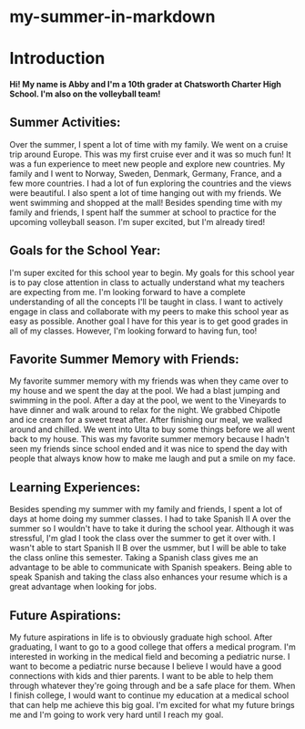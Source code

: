 # my-summer-in-markdown
# Introduction
#### Hi! My name is Abby and I'm a 10th grader at Chatsworth Charter High School. I'm also on the volleyball team! 

## Summer Activities:
Over the summer, I spent a lot of time with my family. We went on a cruise trip around Europe. This was my first cruise ever and it was so much fun! It was a fun experience to meet new people and explore new countries. My family and I went to Norway, Sweden, Denmark, Germany, France, and a few more countries. I had a lot of fun exploring the countries and the views were beautiful. I also spent a lot of time hanging out with my friends. We went swimming and shopped at the mall! Besides spending time with my family and friends, I spent half the summer at school to practice for the upcoming volleyball season. I'm super excited, but I'm already tired! 

## Goals for the School Year:
I'm super excited for this school year to begin. My goals for this school year is to pay close attention in class to actually understand what my teachers are expecting from me. I'm looking forward to have a complete understanding of all the concepts I'll be taught in class. I want to actively engage in class and collaborate with my peers to make this school year as easy as possible. Another goal I have for this year is to get good grades in all of my classes. However, I'm looking forward to having fun, too!

## Favorite Summer Memory with Friends:
My favorite summer memory with my friends was when they came over to my house and we spent the day at the pool. We had a blast jumping and swimming in the pool. After a day at the pool, we went to the Vineyards to have dinner and walk around to relax for the night. We grabbed Chipotle and ice cream for a sweet treat after. After finishing our meal, we walked around and chilled. We went into Ulta to buy some things before we all went back to my house. This was my favorite summer memory because I hadn't seen my friends since school ended and it was nice to spend the day with people that always know how to make me laugh and put a smile on my face. 

## Learning Experiences:
Besides spending my summer with my family and friends, I spent a lot of days at home doing my summer classes. I had to take Spanish II A over the summer so I wouldn't have to take it during the school year. Although it was stressful, I'm glad I took the class over the summer to get it over with. I wasn't able to start Spanish II B over the usmmer, but I will be able to take the class online this semester. Taking a Spanish class gives me an advantage to be able to communicate with Spanish speakers. Being able to speak Spanish and taking the class also enhances your resume which is a great advantage when looking for jobs.

## Future Aspirations:
My future aspirations in life is to obviously graduate high school. After graduating, I want to go to a good college that offers a medical program. I'm interested in working in the medical field and becoming a pediatric nurse. I want to become a pediatric nurse because I believe I would have a good connections with kids and thier parents. I want to be able to help them through whatever they're going through and be a safe place for them. When I finish college, I would want to continue my education at a medical school that can help me achieve this big goal. I'm excited for what my future brings me and I'm going to work very hard until I reach my goal. 

